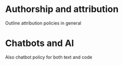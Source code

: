 # Authorship and attribution

Outline attribution policies in general


# Chatbots and AI
Also chatbot policy for both text and code
